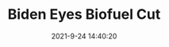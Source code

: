 ---
"title": "Biden Eyes Biofuel Cut"
"date": "2021-9-24 14:40:20"
"feed_name": "RIGZONE"
"feed_website": "http://www.rigzone.com/"
"feed_rss": "http://www.rigzone.com/news/rss/rigzone_latest.aspx"
"link": "https://www.rigzone.com/news/wire/biden_eyes_biofuel_cut-24-sep-2021-166531-article/?rss=true"
"file": "_posts/2021-1-1-5500469007c20512dcbed1f64b422f4ae8914308.md"
"accident": "0"
"drilling": "0"
"dead": "0"
"injured": "0"
"where": "unknown site"
"place": "unknown place"
---